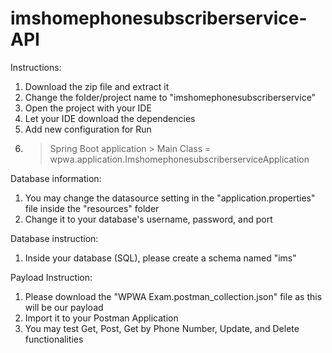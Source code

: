 # imshomephonesubscriberservice-API

Instructions:
1. Download the zip file and extract it
2. Change the folder/project name to "imshomephonesubscriberservice"
3. Open the project with your IDE
4. Let your IDE download the dependencies
5. Add new configuration for Run
6. > Spring Boot application > Main Class = wpwa.application.ImshomephonesubscriberserviceApplication

Database information:
1. You may change the datasource setting in the "application.properties" file inside the "resources" folder
2. Change it to your database's username, password, and port

Database instruction:
1. Inside your database (SQL), please create a schema named "ims"

Payload Instruction:
1. Please download the "WPWA Exam.postman_collection.json" file as this will be our payload
2. Import it to your Postman Application
3. You may test Get, Post, Get by Phone Number, Update, and Delete functionalities
